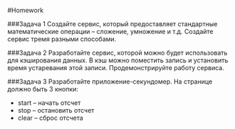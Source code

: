 #Homework 

###Задача 1 
Создайте сервис, который предоставляет стандартные математические операции – сложение, умножение и т.д. Создайте сервис тремя разными способами.

###Задача 2 
Разработайте сервис, которой можно будет использовать для кэширования данных. В кэш можно поместить запись и установить время устаревания этой записи. Продемонстрируйте работу сервиса.

###Задача 3 
Разработайте приложение-секундомер. На странице должно быть 3 кнопки: 
* start – начать отсчет 
* stop – остановить отсчет 
* clear – сброс отсчета

